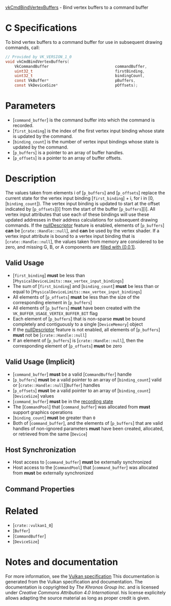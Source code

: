 [vkCmdBindVertexBuffers](https://www.khronos.org/registry/vulkan/specs/1.3-extensions/man/html/vkCmdBindVertexBuffers.html) - Bind vertex buffers to a command buffer

# C Specifications
To bind vertex buffers to a command buffer for use in subsequent drawing
commands, call:
```c
// Provided by VK_VERSION_1_0
void vkCmdBindVertexBuffers(
    VkCommandBuffer                             commandBuffer,
    uint32_t                                    firstBinding,
    uint32_t                                    bindingCount,
    const VkBuffer*                             pBuffers,
    const VkDeviceSize*                         pOffsets);
```

# Parameters
- [`command_buffer`] is the command buffer into which the command is recorded.
- [`first_binding`] is the index of the first vertex input binding whose state is updated by the command.
- [`binding_count`] is the number of vertex input bindings whose state is updated by the command.
- [`p_buffers`] is a pointer to an array of buffer handles.
- [`p_offsets`] is a pointer to an array of buffer offsets.

# Description
The values taken from elements i of [`p_buffers`] and [`p_offsets`]
replace the current state for the vertex input binding
[`first_binding`] +  i, for i in [0,
[`binding_count`]).
The vertex input binding is updated to start at the offset indicated by
[`p_offsets`][i] from the start of the buffer [`p_buffers`][i].
All vertex input attributes that use each of these bindings will use these
updated addresses in their address calculations for subsequent drawing
commands.
If the [nullDescriptor](https://www.khronos.org/registry/vulkan/specs/1.3-extensions/html/vkspec.html#features-nullDescriptor) feature is enabled,
elements of [`p_buffers`] **can**  be [`crate::Handle::null`], and  **can**  be used by
the vertex shader.
If a vertex input attribute is bound to a vertex input binding that is
[`crate::Handle::null`], the values taken from memory are considered to be
zero, and missing G, B, or A components are
[filled with (0,0,1)](https://www.khronos.org/registry/vulkan/specs/1.2-extensions/html/vkspec.html#fxvertex-input-extraction).
## Valid Usage
-  [`first_binding`] **must**  be less than [`PhysicalDeviceLimits::max_vertex_input_bindings`]
-    The sum of [`first_binding`] and [`binding_count`] **must**  be less than or equal to [`PhysicalDeviceLimits::max_vertex_input_bindings`]
-    All elements of [`p_offsets`] **must**  be less than the size of the corresponding element in [`p_buffers`]
-    All elements of [`p_buffers`] **must**  have been created with the `VK_BUFFER_USAGE_VERTEX_BUFFER_BIT` flag
-    Each element of [`p_buffers`] that is non-sparse  **must**  be bound completely and contiguously to a single [`DeviceMemory`] object
-    If the [nullDescriptor](https://www.khronos.org/registry/vulkan/specs/1.3-extensions/html/vkspec.html#features-nullDescriptor) feature is not enabled, all elements of [`p_buffers`] **must**  not be [`crate::Handle::null`]
-    If an element of [`p_buffers`] is [`crate::Handle::null`], then the corresponding element of [`p_offsets`] **must**  be zero

## Valid Usage (Implicit)
-  [`command_buffer`] **must**  be a valid [`CommandBuffer`] handle
-  [`p_buffers`] **must**  be a valid pointer to an array of [`binding_count`] valid or [`crate::Handle::null`][`Buffer`] handles
-  [`p_offsets`] **must**  be a valid pointer to an array of [`binding_count`][`DeviceSize`] values
-  [`command_buffer`] **must**  be in the [recording state]()
-    The [`CommandPool`] that [`command_buffer`] was allocated from  **must**  support graphics operations
-  [`binding_count`] **must**  be greater than `0`
-    Both of [`command_buffer`], and the elements of [`p_buffers`] that are valid handles of non-ignored parameters  **must**  have been created, allocated, or retrieved from the same [`Device`]

## Host Synchronization
- Host access to [`command_buffer`] **must**  be externally synchronized
- Host access to the [`CommandPool`] that [`command_buffer`] was allocated from  **must**  be externally synchronized

## Command Properties

# Related
- [`crate::vulkan1_0`]
- [`Buffer`]
- [`CommandBuffer`]
- [`DeviceSize`]

# Notes and documentation
For more information, see the [Vulkan specification](https://www.khronos.org/registry/vulkan/specs/1.3-extensions/html/vkspec.html)
This documentation is generated from the Vulkan specification and documentation.
The documentation is copyrighted by *The Khronos Group Inc.* and is licensed under *Creative Commons Attribution 4.0 International*.
his license explicitely allows adapting the source material as long as proper credit is given.
        